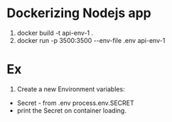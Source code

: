 # Dockerizing Nodejs app

1. docker build -t api-env-1 .
2. docker run -p 3500:3500 --env-file .env api-env-1

# Ex 
1. Create a new Environment variables:
- Secret - from .env process.env.SECRET
- print the Secret on container loading.
